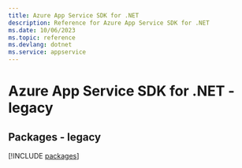 ```yaml
---
title: Azure App Service SDK for .NET
description: Reference for Azure App Service SDK for .NET
ms.date: 10/06/2023
ms.topic: reference
ms.devlang: dotnet
ms.service: appservice
---
```

# Azure App Service SDK for .NET - legacy
## Packages - legacy
[!INCLUDE [packages](app-service-index.md)]